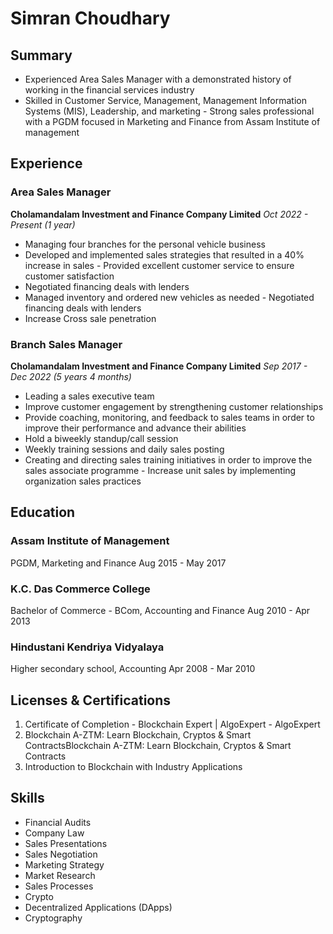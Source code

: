 # Simran Choudhary

## Summary
- Experienced Area Sales Manager with a demonstrated history of working in the financial services industry
- Skilled in Customer Service, Management, Management Information Systems (MIS), Leadership, and marketing - Strong sales professional with a PGDM focused in Marketing and Finance from Assam Institute of management


## Experience
### Area Sales Manager

**Cholamandalam Investment and Finance Company Limited**
_Oct 2022 - Present (1 year)_

- Managing four branches for the personal vehicle business
- Developed and implemented sales strategies that resulted in a 40% increase in sales - Provided excellent customer service to ensure customer satisfaction
- Negotiated financing deals with lenders
- Managed inventory and ordered new vehicles as needed - Negotiated financing deals with lenders
- Increase Cross sale penetration

### Branch Sales Manager
**Cholamandalam Investment and Finance Company Limited**
_Sep 2017 - Dec 2022 (5 years 4 months)_

- Leading a sales executive team
- Improve customer engagement by strengthening customer relationships
- Provide coaching, monitoring, and feedback to sales teams in order to improve their performance and advance their abilities
- Hold a biweekly standup/call session
- Weekly training sessions and daily sales posting
- Creating and directing sales training initiatives in order to improve the sales associate programme - Increase unit sales by implementing organization sales practices

## Education

### Assam Institute of Management
PGDM, Marketing and Finance Aug 2015 - May 2017

### K.C. Das Commerce College
Bachelor of Commerce - BCom, Accounting and Finance Aug 2010 - Apr 2013
  
### Hindustani Kendriya Vidyalaya
Higher secondary school, Accounting Apr 2008 - Mar 2010


## Licenses & Certifications
1. Certificate of Completion - Blockchain Expert | AlgoExpert - AlgoExpert
2. Blockchain A-ZTM: Learn Blockchain, Cryptos & Smart ContractsBlockchain A-ZTM: Learn Blockchain, Cryptos & Smart Contracts
3. Introduction to Blockchain with Industry Applications

## Skills

- Financial Audits
- Company Law
- Sales Presentations
- Sales Negotiation
- Marketing Strategy
- Market Research
- Sales Processes
- Crypto
- Decentralized Applications (DApps)
- Cryptography
